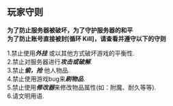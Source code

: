 ## 玩家守则
**为了防止服务器被破坏，为了守护服务器的和平**
<br>
**为了防止账号直接被封[循环 Kill]，请查看并遵守以下的守则**
 
1.禁止使用***外挂*** 或以其他方式破坏游戏的平衡性.
<br>
2.禁止对服务器进行***攻击或破解***.
<br>
3.禁止***偷，抢*** 他人物品.
<br>
4.禁止使用游戏bug来***刷物品***.
<br>
5.禁止使用***修改器***来修改物品属性(如：附魔、耐久等等).
<br>
6.请文明用语.
